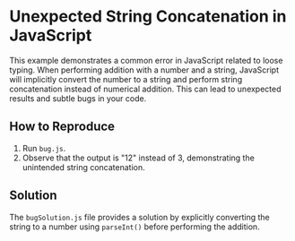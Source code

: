 # Unexpected String Concatenation in JavaScript
This example demonstrates a common error in JavaScript related to loose typing. When performing addition with a number and a string, JavaScript will implicitly convert the number to a string and perform string concatenation instead of numerical addition.  This can lead to unexpected results and subtle bugs in your code.

## How to Reproduce
1. Run `bug.js`.
2. Observe that the output is "12" instead of 3, demonstrating the unintended string concatenation.

## Solution
The `bugSolution.js` file provides a solution by explicitly converting the string to a number using `parseInt()` before performing the addition.

